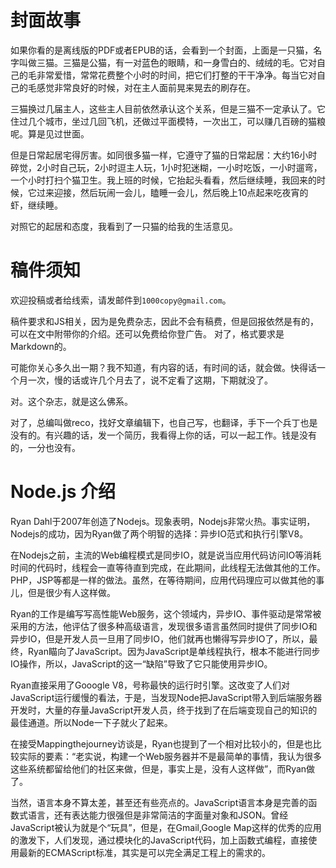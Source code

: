 # 封面故事

如果你看的是离线版的PDF或者EPUB的话，会看到一个封面，上面是一只猫，名字叫做三猫。三猫是公猫，有一对蓝色的眼睛，和一身雪白的、绒绒的毛。它对自己的毛非常爱惜，常常花费整个小时的时间，把它们打整的干干净净。每当它对自己的毛感觉非常良好的时候，对在主人面前晃来晃去的刷存在。

三猫换过几届主人，这些主人目前依然承认这个关系，但是三猫不一定承认了。它住过几个城市，坐过几回飞机，还做过平面模特，一次出工，可以赚几百磅的猫粮呢。算是见过世面。

但是日常起居宅得厉害。如同很多猫一样，它遵守了猫的日常起居：大约16小时碎觉，2小时自己玩，2小时逗主人玩，1小时犯迷糊，一小时吃饭，一小时遛弯，一个小时打扫个猫卫生。我上班的时候，它抬起头看看，然后继续睡，我回来的时候，它过来迎接，然后玩闹一会儿，瞌睡一会儿，然后晚上10点起来吃夜宵的虾，继续睡。

对照它的起居和态度，我看到了一只猫的给我的生活意见。

# 稿件须知

欢迎投稿或者给线索，请发邮件到`1000copy@gmail.com`。

稿件要求和JS相关，因为是免费杂志，因此不会有稿费，但是回报依然是有的，可以在文中附带你的介绍。还可以免费给你登广告。
对了，格式要求是Markdown的。

可能你关心多久出一期？我不知道，有内容的话，有时间的话，就会做。快得话一个月一次，慢的话或许几个月去了，说不定看了这期，下期就没了。

对。这个杂志，就是这么佛系。

对了，总编叫做reco，找好文章编辑下，也自己写，也翻译，手下一个兵丁也是没有的。有兴趣的话，发一个简历，我看得上你的话，可以一起工作。钱是没有的，一分也没有。

# Node.js 介绍

Ryan Dahl于2007年创造了Nodejs。现象表明，Nodejs非常火热。事实证明，Nodejs的成功，因为Ryan做了两个明智的选择：异步IO范式和执行引擎V8。

在Nodejs之前，主流的Web编程模式是同步IO，就是说当应用代码访问IO等消耗时间的代码时，线程会一直等待直到完成，在此期间，此线程无法做其他的工作。PHP，JSP等都是一样的做法。虽然，在等待期间，应用代码理应可以做其他的事儿，但是很少有人这样做。

Ryan的工作是编写写高性能Web服务，这个领域内，异步IO、事件驱动是常常被采用的方法，他评估了很多种高级语言，发现很多语言虽然同时提供了同步IO和异步IO，但是开发人员一旦用了同步IO，他们就再也懒得写异步IO了，所以，最终，Ryan瞄向了JavaScript。因为JavaScript是单线程执行，根本不能进行同步IO操作，所以，JavaScript的这一“缺陷”导致了它只能使用异步IO。

Ryan直接采用了Gooogle V8，号称最快的运行时引擎。这改变了人们对JavaScript运行缓慢的看法，于是，当发现Node把JavaScript带入到后端服务器开发时，大量的存量JavaScript开发人员，终于找到了在后端变现自己的知识的最佳通道。所以Node一下子就火了起来。

在接受Mappingthejourney访谈是，Ryan也提到了一个相对比较小的，但是也比较实际的要素：“老实说，构建一个Web服务器并不是最简单的事情，我认为很多这些系统都留给他们的社区来做，但是，事实上是，没有人这样做”，而Ryan做了。

当然，语言本身不算太差，甚至还有些亮点的。JavaScript语言本身是完善的函数式语言，还有表达能力很强但是非常简洁的字面量对象和JSON。曾经JavaScript被认为就是个“玩具”，但是，在Gmail,Google Map这样的优秀的应用的激发下，人们发现，通过模块化的JavaScript代码，加上函数式编程，直接使用最新的ECMAScript标准，其实是可以完全满足工程上的需求的。


